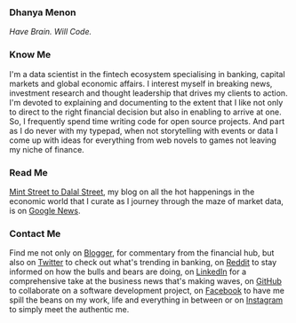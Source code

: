 ### Dhanya Menon

*Have Brain. Will Code.*

### Know Me

I'm a data scientist in the fintech ecosystem specialising in banking, capital markets and global economic affairs. I interest myself in breaking news, investment research and thought leadership that drives my clients to action. I'm devoted to explaining and documenting to the extent that I like not only to direct to the right financial decision but also in enabling to arrive at one. So, I frequently spend time writing code for open source projects. And part as I do never with my typepad, when not storytelling with events or data I come up with ideas for everything from web novels to games not leaving my niche of finance. 

### Read Me

[Mint Street to Dalal Street](https://mmedhanyamenonmba.blogspot.com/), my blog on all the hot happenings in the economic world that I curate as I journey through the maze of market data, is on [Google News](https://news.google.com/publications/CAAqBwgKML7MqQswsNfBAw?ceid=IN:en).

### Contact Me 

Find me not only on [Blogger](https://www.blogger.com/profile/10908435327590944385), for commentary from the financial hub, but also on [Twitter](https://www.twitter.com/mizdhanyamenon) to check out what's trending in banking, on [Reddit](https://www.reddit.com/user/dominadhanyamenonmba) to stay informed on how the bulls and bears are doing, on [LinkedIn](https://www.linkedin.com/in/sayidadhanyamenonmba) for a comprehensive take at the business news that's making waves, on [GitHub](https://www.github.com/signorinadhanyamenonmba) to collaborate on a software development project, on [Facebook](https://www.facebook.com/susridhanyamenonmba) to have me spill the beans on my work, life and everything in between or on [Instagram](https://www.instagram.com/srtadhanyamenonmba) to simply meet the authentic me.
